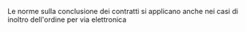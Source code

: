 Le norme sulla conclusione dei contratti si applicano anche nei casi di inoltro dell'ordine per via elettronica